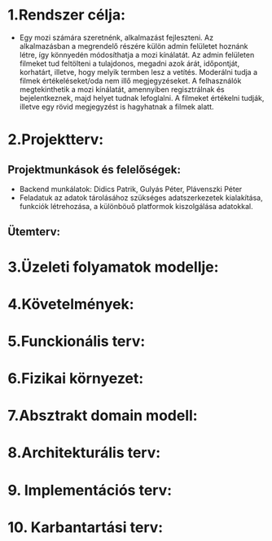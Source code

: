 # 1.Rendszer célja:
- Egy mozi számára szeretnénk, alkalmazást fejleszteni. Az alkalmazásban a megrendelő részére külön admin felületet hoznánk létre, így könnyedén módosíthatja a mozi kínálatát. Az admin felületen filmeket tud feltölteni a tulajdonos, megadni azok árát, időpontját, korhatárt, illetve, hogy melyik termben lesz a vetítés. Moderálni tudja a filmek értékeléseket/oda nem illő megjegyzéseket. A felhasználók megtekinthetik a mozi kínálatát, amennyiben regisztrálnak és bejelentkeznek, majd helyet tudnak lefoglalni. A filmeket értékelni tudják, illetve egy rövid megjegyzést is hagyhatnak a filmek alatt.

# 2.Projektterv: 
## Projektmunkások és felelőségek:
- Backend munkálatok: Didics Patrik, Gulyás Péter, Plávenszki Péter
- Feladatuk az adatok tárolásához szükséges adatszerkezetek kialakítása, funkciók létrehozása, a különböuő platformok kiszolgálása adatokkal.
## Ütemterv:

# 3.Üzeleti folyamatok modellje:

# 4.Követelmények:

# 5.Funckionális terv: 

# 6.Fizikai környezet:

# 7.Absztrakt domain modell:

# 8.Architekturális terv:

# 9. Implementációs terv:

# 10. Karbantartási terv:
